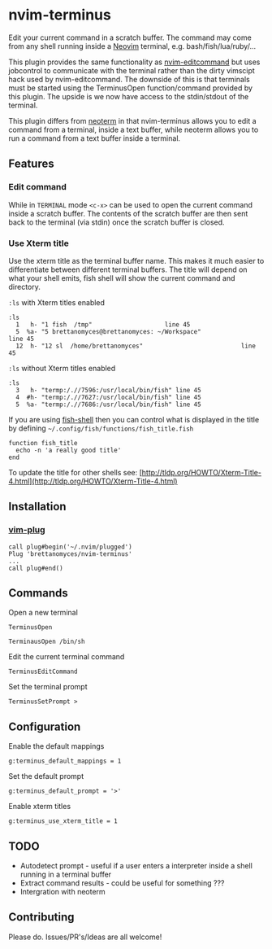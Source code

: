 # nvim-terminus

Edit your current command in a scratch buffer. The command may come from any
shell running inside a [Neovim](https://github.com/neovim/neovim) terminal,
e.g.  bash/fish/lua/ruby/... 

This plugin provides the same functionality as
[nvim-editcommand](https://github.com/brettanomyces/nvim-editcommand) but uses
jobcontrol to communicate with the terminal rather than the dirty vimscipt hack
used by nvim-editcommand. The downside of this is that terminals must be
started using the TerminusOpen function/command provided by this plugin. The
upside is we now have access to the stdin/stdout of the terminal.

This plugin differs from [neoterm](https://github.com/kassio/neoterm) in that
nvim-terminus allows you to edit a command from a terminal, inside a text buffer, while
neoterm allows you to run a command from a text buffer inside a terminal.

## Features

### Edit command

While in `TERMINAL` mode `<c-x>` can be used to open the current command inside a scratch buffer. The contents of the scratch buffer are then sent back to the terminal (via stdin) once the scratch buffer is closed.

### Use Xterm title

Use the xterm title as the terminal buffer name. This makes it much easier to differentiate between different terminal buffers. The title will depend on what your shell emits, fish shell will show the current command and directory.

`:ls` with Xterm titles enabled 

    :ls
      1   h- "1 fish  /tmp"                    line 45
      5  %a- "5 brettanomyces@brettanomyces: ~/Workspace"                    line 45
      12  h- "12 sl  /home/brettanomyces"                           line 45

`:ls` without Xterm titles enabled

    :ls
      3   h- "termp:/.//7596:/usr/local/bin/fish" line 45
      4  #h- "termp:/.//7627:/usr/local/bin/fish" line 45
      5  %a- "termp:/.//7686:/usr/local/bin/fish" line 45

If you are using [fish-shell](https://fishshell.com/) then you can control what is displayed in the title by defining `~/.config/fish/functions/fish_title.fish`

    function fish_title
      echo -n 'a really good title'
    end

To update the title for other shells see: [http://tldp.org/HOWTO/Xterm-Title-4.html](http://tldp.org/HOWTO/Xterm-Title-4.html)


## Installation

### [vim-plug](https://github/junegunn/vim-plug)

    call plug#begin('~/.nvim/plugged')
    Plug 'brettanomyces/nvim-terminus'
    ...
    call plug#end()

## Commands

Open a new terminal

    TerminusOpen

    TerminausOpen /bin/sh

Edit the current terminal command

    TerminusEditCommand

Set the terminal prompt

    TerminusSetPrompt >

## Configuration

Enable the default mappings

    g:terminus_default_mappings = 1
   
Set the default prompt 

    g:terminus_default_prompt = '>'

Enable xterm titles

    g:terminus_use_xterm_title = 1

## TODO

* Autodetect prompt - useful if a user enters a interpreter inside a shell running in a terminal buffer
* Extract command results - could be useful for something ???
* Intergration with neoterm

## Contributing

Please do. Issues/PR's/Ideas are all welcome!


